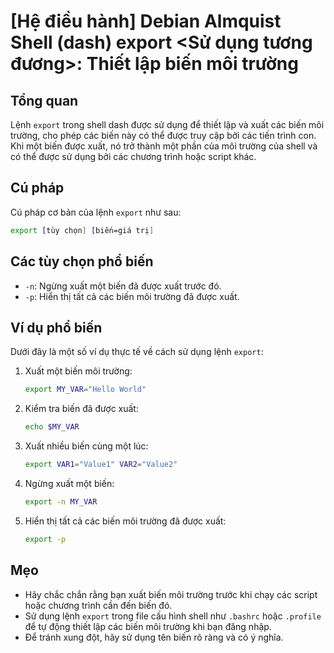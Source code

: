# [Hệ điều hành] Debian Almquist Shell (dash) export <Sử dụng tương đương>: Thiết lập biến môi trường

## Tổng quan
Lệnh `export` trong shell dash được sử dụng để thiết lập và xuất các biến môi trường, cho phép các biến này có thể được truy cập bởi các tiến trình con. Khi một biến được xuất, nó trở thành một phần của môi trường của shell và có thể được sử dụng bởi các chương trình hoặc script khác.

## Cú pháp
Cú pháp cơ bản của lệnh `export` như sau:
```sh
export [tùy chọn] [biến=giá trị]
```

## Các tùy chọn phổ biến
- `-n`: Ngừng xuất một biến đã được xuất trước đó.
- `-p`: Hiển thị tất cả các biến môi trường đã được xuất.

## Ví dụ phổ biến
Dưới đây là một số ví dụ thực tế về cách sử dụng lệnh `export`:

1. Xuất một biến môi trường:
   ```sh
   export MY_VAR="Hello World"
   ```

2. Kiểm tra biến đã được xuất:
   ```sh
   echo $MY_VAR
   ```

3. Xuất nhiều biến cùng một lúc:
   ```sh
   export VAR1="Value1" VAR2="Value2"
   ```

4. Ngừng xuất một biến:
   ```sh
   export -n MY_VAR
   ```

5. Hiển thị tất cả các biến môi trường đã được xuất:
   ```sh
   export -p
   ```

## Mẹo
- Hãy chắc chắn rằng bạn xuất biến môi trường trước khi chạy các script hoặc chương trình cần đến biến đó.
- Sử dụng lệnh `export` trong file cấu hình shell như `.bashrc` hoặc `.profile` để tự động thiết lập các biến môi trường khi bạn đăng nhập.
- Để tránh xung đột, hãy sử dụng tên biến rõ ràng và có ý nghĩa.